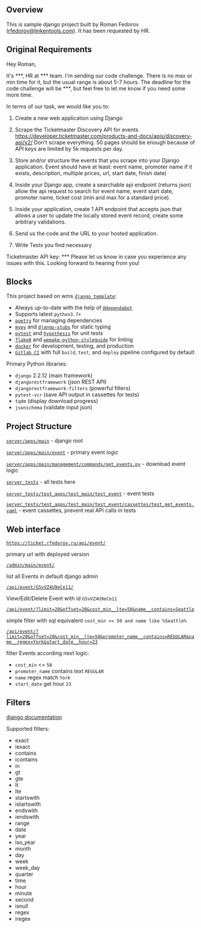 ## Overview

This is sample django project built by Roman Fedorov (rfedorov@linkentools.com). 
It has been requested by HR.

## Original Requirements

Hey Roman,

It's ***, HR at *** team. I'm sending our code challenge. 
There is no max or min time for it, but the usual range is about 5-7 hours. 
The deadline for the code challenge will be ***, but feel free to let me know if you need some more time.

In terms of our task, we would like you to:

1. Create a new web application using Django

2. Scrape the Ticketmaster Discovery API for events
https://developer.ticketmaster.com/products-and-docs/apis/discovery-api/v2/
Don’t scrape everything. 50 pages should be enough because of API keys are limited by 5k requests per day.

3. Store and/or structure the events that you scrape into your Django application. Event should have at least: event name, promoter name if it exists, description, multiple prices, url, start date, finish date)

4. Inside your Django app, create a searchable api endpoint (returns json) allow the api request to search for event name, event start date, promoter name, ticket cost (min and max for a standard price).

5. Inside your application, create 1 API endpoint that accepts json that allows a user to update the locally stored event record, create some arbitrary validations.

6. Send us the code and the URL to your hosted application.

7. Write Tests you find necessary

Ticketmaster API key: ***
Please let us know in case you experience any issues with this.
Looking forward to hearing from you!

## Blocks

This project based on wms [`django template`](README_wms.md):

- Always up-to-date with the help of [`@dependabot`](https://dependabot.com/)
- Supports latest `python3.7+`
- [`poetry`](https://github.com/python-poetry/poetry) for managing dependencies
- [`mypy`](https://mypy.readthedocs.io) and [`django-stubs`](https://github.com/typeddjango/django-stubs) for static typing
- [`pytest`](https://pytest.org/) and [`hypothesis`](https://github.com/HypothesisWorks/hypothesis) for unit tests
- [`flake8`](http://flake8.pycqa.org/en/latest/) and [`wemake-python-styleguide`](https://wemake-python-styleguide.readthedocs.io/en/latest/) for linting
- [`docker`](https://www.docker.com/) for development, testing, and production
- [`Gitlab CI`](https://about.gitlab.com/gitlab-ci/) with full `build`, `test`, and `deploy` pipeline configured by default

Primary Python libraries:

- `django` 2.2.12 (main framework)
- `djangorestframework` (json REST API)
- `djangorestframework-filters` (powerful filters)
- `pytest-vcr` (save API output in cassettes for tests)
- `tqdm` (display download progress)
- `jsonschema` (validate input json)

## Project Structure

[`server/apps/main`](server/apps/main) - django root

[`server/apps/main/event`](server/apps/main/event) - primary event logic

[`server/apps/main/management/commands/get_events.py`](server/apps/main/management/commands/get_events.py) - download event logic

[`server_tests`](server_tests) - all tests here

[`server_tests/test_apps/test_main/test_event`](server_tests/test_apps/test_main/test_event) - event tests

[`server_tests/test_apps/test_main/test_event/cassettes/test_get_events.yaml`](server_tests/test_apps/test_main/test_event/cassettes/test_get_events.yaml) - event cassettes, prevent real API calls in tests 

## Web interface

[`https://ticket.rfedorov.ru/api/event/`](https://ticket.rfedorov.ru/api/event/) 

primary url with deployed version

[`/admin/main/event/`](https://ticket.rfedorov.ru/admin/main/event/)
 
list all Events in default django admin

[`/api/event/G5vVZ4U9eCe11/`](https://ticket.rfedorov.ru/api/event/G5vVZ4U9eCe11/)

View/Edit/Delete Event with id `G5vVZ4U9eCe11`

[`/api/event/?limit=20&offset=20&cost_min__lte=50&name__contains=Seattle`](https://ticket.rfedorov.ru/api/event/?limit=20&offset=20&cost_min__lte=50&name__contains=Seattle)

simple filter with sql equivalent `cost_min <= 50 and name like %Seattle%`

[`/api/event/?limit=20&offset=20&cost_min__lte=50&promoter_name__contains=REGULAR&name__regex=York&start_date__hour=23`](https://ticket.rfedorov.ru/api/event/?limit=20&offset=20&cost_min__lte=50&promoter_name__contains=REGULAR&name__regex=York&start_date__hour=23)

filter Events according next logic:
- `cost_min` <= `50`
- `promoter_name` contains text `REGULAR`
- `name` regex match `York`
- `start_date` get hour `23`

## Filters
[django documentation](https://docs.djangoproject.com/en/3.0/ref/models/querysets/#field-lookups)

Supported filters:
- exact
- iexact
- contains
- icontains
- in
- gt
- gte
- lt
- lte
- startswith
- istartswith
- endswith
- iendswith
- range
- date
- year
- iso_year
- month
- day
- week
- week_day
- quarter
- time
- hour
- minute
- second
- isnull
- regex
- iregex
